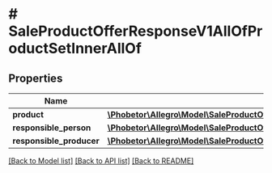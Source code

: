 # # SaleProductOfferResponseV1AllOfProductSetInnerAllOf

## Properties

Name | Type | Description | Notes
------------ | ------------- | ------------- | -------------
**product** | [**\Phobetor\Allegro\Model\SaleProductOfferResponseV1AllOfProductSetInnerAllOfProduct**](SaleProductOfferResponseV1AllOfProductSetInnerAllOfProduct.md) |  | [optional]
**responsible_person** | [**\Phobetor\Allegro\Model\SaleProductOfferResponseV1AllOfProductSetInnerAllOfResponsiblePerson**](SaleProductOfferResponseV1AllOfProductSetInnerAllOfResponsiblePerson.md) |  | [optional]
**responsible_producer** | [**\Phobetor\Allegro\Model\SaleProductOfferResponseV1AllOfProductSetInnerAllOfResponsibleProducer**](SaleProductOfferResponseV1AllOfProductSetInnerAllOfResponsibleProducer.md) |  | [optional]

[[Back to Model list]](../../README.md#models) [[Back to API list]](../../README.md#endpoints) [[Back to README]](../../README.md)
